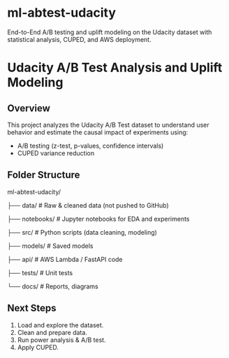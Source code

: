 # ml-abtest-udacity
End-to-End A/B testing and uplift modeling on the Udacity dataset with statistical analysis, CUPED, and AWS deployment.

# Udacity A/B Test Analysis and Uplift Modeling

## Overview
This project analyzes the Udacity A/B Test dataset to understand user behavior and estimate the causal impact of experiments using:
- A/B testing (z-test, p-values, confidence intervals)
- CUPED variance reduction

## Folder Structure
ml-abtest-udacity/

├── data/ # Raw & cleaned data (not pushed to GitHub)

├── notebooks/ # Jupyter notebooks for EDA and experiments

├── src/ # Python scripts (data cleaning, modeling)

├── models/ # Saved models

├── api/ # AWS Lambda / FastAPI code

├── tests/ # Unit tests

└── docs/ # Reports, diagrams


## Next Steps
1. Load and explore the dataset.
2. Clean and prepare data.
3. Run power analysis & A/B test.
4. Apply CUPED.

